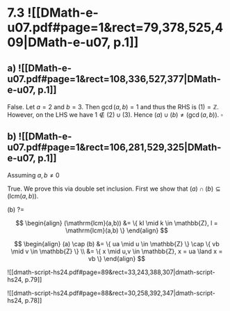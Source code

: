 
# 7.3 ![[DMath-e-u07.pdf#page=1&rect=79,378,525,409|DMath-e-u07, p.1]]
## a) ![[DMath-e-u07.pdf#page=1&rect=108,336,527,377|DMath-e-u07, p.1]]

False. Let $a=2$ and $b=3$. Then $\gcd(a, b) = 1$ and thus the RHS is $(1) = \mathbb{Z}$. However, on the LHS we have $1 \not\in (2) \cup (3)$. Hence $(a) \cup (b) \neq (\gcd(a, b))$.
$\square$


## b) ![[DMath-e-u07.pdf#page=1&rect=106,281,529,325|DMath-e-u07, p.1]]

Assuming $a,b \neq 0$

True. We prove this via double set inclusion. First we show that $(a) \cap (b) \subseteq (\mathrm{lcm} (a,b))$. 


(b) ?= 

$$
\begin{align}
(\mathrm{lcm}(a,b)) &= \{ kl \mid k \in \mathbb{Z}, l = \mathrm{lcm}(a,b) \}
\end{align}
$$

$$
\begin{align}
(a) \cap (b) &= \{ ua \mid u \in \mathbb{Z} \} \cap \{ vb \mid v \in \mathbb{Z} \} \\
&= \{ x \mid u,v \in \mathbb{Z}, x = ua \land x = vb \}
\end{align}
$$






![[dmath-script-hs24.pdf#page=89&rect=33,243,388,307|dmath-script-hs24, p.79]]


![[dmath-script-hs24.pdf#page=88&rect=30,258,392,347|dmath-script-hs24, p.78]]

